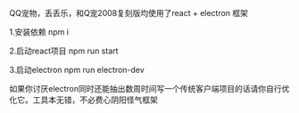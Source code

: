 QQ宠物，丢丢乐，和Q宠2008复刻版均使用了react + electron 框架

1.安装依赖
npm i

2.启动react项目
npm run start

3.启动electron
npm run electron-dev

如果你讨厌electron同时还能抽出数周时间写一个传统客户端项目的话请你自行优化它。工具本无错，不必费心阴阳怪气框架
